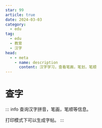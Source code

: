 ```yaml
---
star: 99
article: true
date: 2024-03-03
category:
  - edu
tag:
  - edu
  - 教育
  - 汉字
head:
  - - meta
    - name: description
      content: 汉字学习，查看笔画，笔划，笔顺
---
```


# 查字

::: info
查询汉字拼音，笔画，笔顺等信息。

打印模式下可以生成字帖。
:::

<Chazi />

<VPCard
  title="一年级语文下册识字"
  desc="一年级语文下册生字学习，可打印字贴"
  link="./xiaoxue-yuwen-1-xia.html"
/>

<VPCard
  title="一年级语文下册识字卡片"
  desc="一年级语文下册生字学习，可打印识字卡片"
  link="./xiaoxue-yuwen-1-xia-hanzi-kapian.html"
/>
